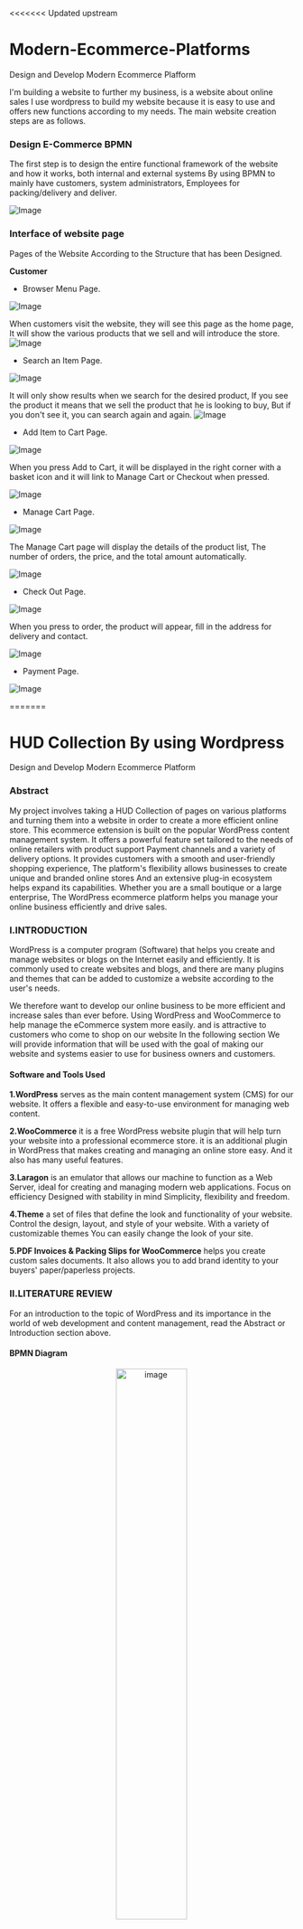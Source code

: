 <<<<<<< Updated upstream
# Modern-Ecommerce-Platforms
Design and Develop Modern Ecommerce Plafform

I'm building a website to further my business, is a website about online sales I use wordpress to build my website because it is easy to use and offers new functions according to my needs.
The main website creation steps are as follows.

### Design E-Commerce BPMN 
The first step is to design the entire functional framework of the website and how it works, both internal and external systems By using BPMN to mainly have customers, system administrators, Employees for packing/delivery and deliver.

![Image](/images/BPMN-diagram.png)

### Interface of website page
Pages of the Website According to the Structure that has been Designed.

**Customer**
- Browser Menu Page.

![Image](/images/Browse%20men1.png)

When customers visit the website, they will see this page as the home page, It will show the various products that we sell and will introduce the store.
![Image](/images/Screenshot%20(53).png)

- Search an Item Page.

![Image](/images/Search%20item1.png)

It will only show results when we search for the desired product, If you see the product it means that we sell the product that he is looking to buy, But if you don't see it, you can search again and again.
![Image](/images/BSearch%20item2.png)

- Add Item to Cart Page.

![Image](/images/Add%20to%20cart1.png)

When you press Add to Cart, it will be displayed in the right corner with a basket icon and it will link to Manage Cart or Checkout when pressed.

![Image](/images/BAdd%20item2.png)

- Manage Cart Page.

![Image](/images/Manage%20cart1.png)

The Manage Cart page will display the details of the product list, The number of orders, the price, and the total amount automatically.

![Image](/images/BManage%20Cart.png)

- Check Out Page.

![Image](/images/Checkout1.png)

When you press to order, the product will appear, fill in the address for delivery and contact.

![Image](/images/BCheck%20out2.png)

- Payment Page.

![Image](/images/Payment1.png)

=======
# HUD Collection By using Wordpress
Design and Develop Modern Ecommerce Platform

### Abstract 
My project involves taking a HUD Collection of pages on various platforms and turning them into a website in order to create a more efficient online store. This ecommerce extension is built on the popular WordPress content management system. It offers a powerful feature set tailored to the needs of online retailers with product support Payment channels and a variety of delivery options. It provides customers with a smooth and user-friendly shopping experience, The platform's flexibility allows businesses to create unique and branded online stores And an extensive plug-in ecosystem helps expand its capabilities. Whether you are a small boutique or a large enterprise, The WordPress ecommerce platform helps you manage your online business efficiently and drive sales.
### I.INTRODUCTION
WordPress is a computer program (Software) that helps you create and manage websites or blogs on the Internet easily and efficiently. It is commonly used to create websites and blogs, and there are many plugins and themes that can be added to customize a website according to the user's needs.

We therefore want to develop our online business to be more efficient and increase sales than ever before. Using WordPress and WooCommerce to help manage the eCommerce system more easily. and is attractive to customers who come to shop on our website In the following section We will provide information that will be used with the goal of making our website and systems easier to use for business owners and customers.
#### Software and Tools Used
**1.WordPress** serves as the main content management system (CMS) for our website. It offers a flexible and easy-to-use environment for managing web content.

**2.WooCommerce** it is a free WordPress website plugin that will help turn your website into a professional ecommerce store. it is an additional plugin in WordPress that makes creating and managing an online store easy. And it also has many useful features.

**3.Laragon** is an emulator that allows our machine to function as a Web Server, ideal for creating and managing modern web applications. Focus on efficiency Designed with stability in mind Simplicity, flexibility and freedom.

**4.Theme** a set of files that define the look and functionality of your website. Control the design, layout, and style of your website. With a variety of customizable themes You can easily change the look of your site.

**5.PDF Invoices & Packing Slips for WooCommerce** helps you create custom sales documents. It also allows you to add brand identity to your buyers' paper/paperless projects.

### II.LITERATURE REVIEW
For an introduction to the topic of WordPress and its importance in the world of web development and content management, read the Abstract or Introduction section above.
#### BPMN Diagram
<div style="text-align: center;">
    <img src="image/Admin.png" alt="image" width="50%">
</div>
The first step is to design the entire functional framework of the website and how it works, both internal and external systems By using BPMN to mainly have customers, system administrators, Employees for packing/delivery and deliver.

* **Customer**

Activities of customers on our website.
<div style="text-align: center;">
    <img src="images/Customer.png" alt="image" width="50%">
</div>

- Start with the customer opening our website it will show **Browser Menu Page**.
- **Search an item** customers can search for the products they want on our website.
<div style="text-align: center;">
    <img src="images/Customer.png" alt="image" width="50%">
</div>
It will only show results when we search for the desired product, If you see the product it means that we sell the product that he is looking to buy, But if you don't see it, you can search again and again.

- Add Item to Cart Page.
<p float="left">
 <img src="images/BAdd item2.png" 
 alt="image" width="30%"/> 
</p>
When you press Add to Cart, it will be displayed in the right corner with a basket icon and it will link to Manage Cart or Checkout when pressed.

- Manage Cart Page.
<p float="left">
 <img src="images/BManage Cart.png" 
 alt="image" width="30%"/> 
</p>
The Manage Cart page will display the details of the product list, The number of orders, the price, and the total amount automatically.

- Check Out Page.
<p float="left">
 <img src="images/BCheck out2.png" 
 alt="image" width="30%"/> 
</p>
When you press to order, the product will appear, fill in the address for delivery and contact.

- Payment Page.
<p float="left">
 <img src="images/BCheck out2.png" 
 alt="image" width="30%"/> 
</p>
>>>>>>> Stashed changes
There are two payment methods to choose from is COD or transfer.
If transfer it will show the transfer details on Order received page.

**Once the order is complete, the information will be sent to the system administrator to check the product stock.**

**Admin**
- Check Slip & Confirm Order Page.
<<<<<<< Updated upstream

![Image](/images/Confirm%20Order.png)

    If Stock Out, If the product is out of stock, the admin will send another email to the customer to let them know that it is out of stock Or interested in other products instead?.

![Image](/images/Stock%20Out1.png)

    If In Stock, Admin will accept the order and send information to the packing staff again to prepare for delivery.

![Image](/images/In%20Stock1.png)
=======
<p float="left">
 <img src="images/Admin.png" 
 alt="image" width="30%"/> 
</p>

If Stock Out, If the product is out of stock, the admin will send another email to the customer to let them know that it is out of stock Or interested in other products instead?.

If In Stock, Admin will accept the order and send information to the packing staff again to prepare for delivery.
>>>>>>> Stashed changes

**Clerk**
- Prepare Order For Shipping.
- Ship Order to Deliver, when shipping Order the packing staff will inform the parcel number to the customer for easy tracking of the parcel with Deliver.

<<<<<<< Updated upstream
![Image](/images/Deliver.Received%20Order.png)

- Review Order/Check Order Status Page.

![Image](/images/Review%20order1.png)

![Image](/images/BRecived%20Order.png)

**Deliver**
- Deliver Oreder to Customer.


# HAPPY ENDING ^^
=======
<p float="left">
 <img src="images/Deliver.Received Order.png" 
 alt="image" width="20%"/> 
</p>

- Review Order/Check Order Status Page.
<p float="left">
 <img src="images/Review order1.png" 
 alt="image" width="20%"/> 
</p>
**Deliver**
- Deliver Oreder to Customer.

### III.METHODOLOGY
Using Agile in eCommerce allows you to deal effectively with changing market and customer needs. and help reduce the risk of eCommerce development to the greatest detail possible.
<p float="left">
 <img src="images/agile.jpg" 
 alt="image" width="30%"/> 
</p>

### IV.EXPERIMENTATION AND RESULT


### V.CONCLUSION
Ecommerce on WordPress is valuable and starting an online business or expanding one will offer you the guidance and continuity of an accessible online store and reach customers across the globe through. Internet simultaneously made easier
### REFERENCES
-https://chat.openai.com/c/2eccc2b3-fdb0-4328-87ee-de8ad72950bb.

-https://www.iplandigital.co.th/.

-https://woocommerce-pdf-invoices-packing-slips.softonic-th.com/wordpress.

-https://www.hostinger.com/tutorials/.
>>>>>>> Stashed changes
